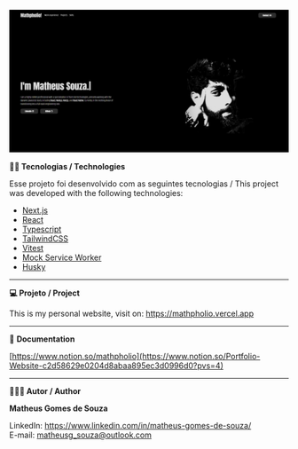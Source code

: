 ![](./public/readme/mathpholio-cover.jpg)

**👨‍💻 Tecnologias / Technologies**

Esse projeto foi desenvolvido com as seguintes tecnologias / This project was developed with the following technologies:

- [Next.js](https://nextjs.org/)
- [React](https://react.dev/)
- [Typescript](https://www.typescriptlang.org/)
- [TailwindCSS](https://tailwindcss.com/)
- [Vitest](https://vitest.dev/)
- [Mock Service Worker](https://mswjs.io/)
- [Husky](https://typicode.github.io/husky/)

---

**💻 Projeto / Project**

This is my personal website, visit on: https://mathpholio.vercel.app

---

📖 **Documentation**

[https://www.notion.so/mathpholio](https://www.notion.so/Portfolio-Website-c2d58629e0204d8abaa895ec3d0996d0?pvs=4)

---

**🧑🏾‍💻 Autor / Author**

**Matheus Gomes de Souza**

LinkedIn: https://www.linkedin.com/in/matheus-gomes-de-souza/ <br/>
E-mail: matheusg_souza@outlook.com
